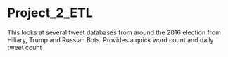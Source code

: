 # Project_2_ETL
This looks at several tweet databases from around the 2016 election from Hiliary, Trump and Russian Bots.  Provides a quick word count and daily tweet count 
